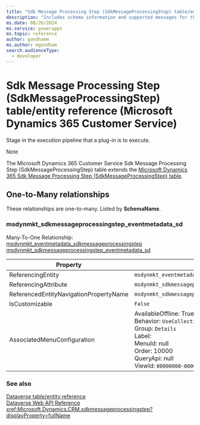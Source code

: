 ```yaml
---
title: "Sdk Message Processing Step (SdkMessageProcessingStep) table/entity reference (Microsoft Dynamics 365 Customer Service)"
description: "Includes schema information and supported messages for the Sdk Message Processing Step (SdkMessageProcessingStep) table/entity with Microsoft Dynamics 365 Customer Service."
ms.date: 08/26/2024
ms.service: powerapps
ms.topic: reference
author: gandhamm
ms.author: mgandham
search.audienceType: 
  - developer
---
```


# Sdk Message Processing Step (SdkMessageProcessingStep) table/entity reference (Microsoft Dynamics 365 Customer Service)

Stage in the execution pipeline that a plug-in is to execute.

> [!NOTE]
> The Microsoft Dynamics 365 Customer Service Sdk Message Processing Step (SdkMessageProcessingStep) table extends the [Microsoft Dynamics 365 Sdk Message Processing Step (SdkMessageProcessingStep) table](/dynamics365/developer/entities/sdkmessageprocessingstep).




## One-to-Many relationships

These relationships are one-to-many. Listed by **SchemaName**.

### <a name="BKMK_msdynmkt_sdkmessageprocessingstep_eventmetadata_sd"></a> msdynmkt_sdkmessageprocessingstep_eventmetadata_sd

Many-To-One Relationship: [msdynmkt_eventmetadata_sdkmessageprocessingstep msdynmkt_sdkmessageprocessingstep_eventmetadata_sd](msdynmkt_eventmetadata_sdkmessageprocessingstep.md#BKMK_msdynmkt_sdkmessageprocessingstep_eventmetadata_sd)

|Property|Value|
|---|---|
|ReferencingEntity|`msdynmkt_eventmetadata_sdkmessageprocessingstep`|
|ReferencingAttribute|`msdynmkt_sdkmessageprocessingstepid`|
|ReferencedEntityNavigationPropertyName|`msdynmkt_sdkmessageprocessingstep_eventmetadata_sd`|
|IsCustomizable|`False`|
|AssociatedMenuConfiguration|AvailableOffline: True<br />Behavior: `UseCollectionName`<br />Group: `Details`<br />Label: <br />MenuId: null<br />Order: 10000<br />QueryApi: null<br />ViewId: `00000000-0000-0000-0000-000000000000`|



### See also

[Dataverse table/entity reference](../about-entity-reference.md)  
[Dataverse Web API Reference](/power-apps/developer/data-platform/webapi/reference/about)   
<xref:Microsoft.Dynamics.CRM.sdkmessageprocessingstep?displayProperty=fullName>
